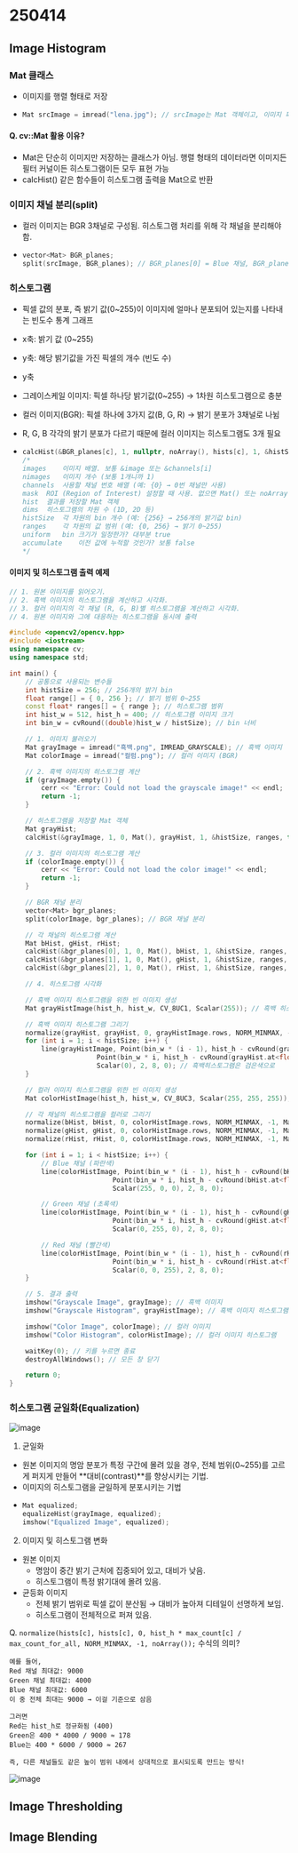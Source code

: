 # 250414
## Image Histogram
### Mat 클래스
- 이미지를 행렬 형태로 저장
- ``` C++
  Mat srcImage = imread("lena.jpg"); // srcImage는 Mat 객체이고, 이미지 파일을 불러와서 메모리에 저장함.
  ```
#### Q. cv::Mat 활용 이유?
- Mat은 단순히 이미지만 저장하는 클래스가 아님. 행렬 형태의 데이터라면 이미지든 필터 커널이든 히스토그램이든 모두 표현 가능
- calcHist() 같은 함수들이 히스토그램 출력을 Mat으로 반환

### 이미지 채널 분리(split)
- 컬러 이미지는 BGR 3채널로 구성됨. 히스토그램 처리를 위해 각 채널을 분리해야 함.
- ``` C++
  vector<Mat> BGR_planes;
  split(srcImage, BGR_planes); // BGR_planes[0] = Blue 채널, BGR_planes[1] = Green 채널, BGR_planes[2] = Red 채널
  ```

### 히스토그램
- 픽셀 값의 분포, 즉 밝기 값(0~255)이 이미지에 얼마나 분포되어 있는지를 나타내는 빈도수 통계 그래프
- x축: 밝기 값 (0~255)
- y축: 해당 밝기값을 가진 픽셀의 개수 (빈도 수)

- y축
- 그레이스케일 이미지: 픽셀 하나당 밝기값(0~255) → 1차원 히스토그램으로 충분
- 컬러 이미지(BGR): 픽셀 하나에 3가지 값(B, G, R) → 밝기 분포가 3채널로 나뉨
- R, G, B 각각의 밝기 분포가 다르기 때문에 컬러 이미지는 히스토그램도 3개 필요
- ``` C++
  calcHist(&BGR_planes[c], 1, nullptr, noArray(), hists[c], 1, &histSize, ranges, true, false);
  /*
  images	이미지 배열. 보통 &image 또는 &channels[i]
  nimages	이미지 개수 (보통 1개니까 1)
  channels	사용할 채널 번호 배열 (예: {0} → 0번 채널만 사용)
  mask	ROI (Region of Interest) 설정할 때 사용. 없으면 Mat() 또는 noArray()
  hist	결과를 저장할 Mat 객체
  dims	히스토그램의 차원 수 (1D, 2D 등)
  histSize	각 차원의 bin 개수 (예: {256} → 256개의 밝기값 bin)
  ranges	각 차원의 값 범위 (예: {0, 256} → 밝기 0~255)
  uniform	bin 크기가 일정한가? 대부분 true
  accumulate	이전 값에 누적할 것인가? 보통 false
  */
  ```
#### 이미지 및 히스토그램 출력 예제
``` C++
// 1. 원본 이미지를 읽어오기.
// 2. 흑백 이미지의 히스토그램을 계산하고 시각화.
// 3. 컬러 이미지의 각 채널 (R, G, B)별 히스토그램을 계산하고 시각화.
// 4. 원본 이미지와 그에 대응하는 히스토그램을 동시에 출력

#include <opencv2/opencv.hpp>
#include <iostream>
using namespace cv;
using namespace std;

int main() {
    // 공통으로 사용되는 변수들
    int histSize = 256; // 256개의 밝기 bin
    float range[] = { 0, 256 }; // 밝기 범위 0~255
    const float* ranges[] = { range }; // 히스토그램 범위
    int hist_w = 512, hist_h = 400; // 히스토그램 이미지 크기
    int bin_w = cvRound((double)hist_w / histSize); // bin 너비

    // 1. 이미지 불러오기
    Mat grayImage = imread("흑백.png", IMREAD_GRAYSCALE); // 흑백 이미지
    Mat colorImage = imread("컬럼.png"); // 컬러 이미지 (BGR)

    // 2. 흑백 이미지의 히스토그램 계산
    if (grayImage.empty()) {
        cerr << "Error: Could not load the grayscale image!" << endl;
        return -1;
    }

    // 히스토그램을 저장할 Mat 객체
    Mat grayHist;
    calcHist(&grayImage, 1, 0, Mat(), grayHist, 1, &histSize, ranges, true, false);

    // 3. 컬러 이미지의 히스토그램 계산
    if (colorImage.empty()) {
        cerr << "Error: Could not load the color image!" << endl;
        return -1;
    }

    // BGR 채널 분리
    vector<Mat> bgr_planes;
    split(colorImage, bgr_planes); // BGR 채널 분리

    // 각 채널의 히스토그램 계산
    Mat bHist, gHist, rHist;
    calcHist(&bgr_planes[0], 1, 0, Mat(), bHist, 1, &histSize, ranges, true, false); // Blue
    calcHist(&bgr_planes[1], 1, 0, Mat(), gHist, 1, &histSize, ranges, true, false); // Green
    calcHist(&bgr_planes[2], 1, 0, Mat(), rHist, 1, &histSize, ranges, true, false); // Red

    // 4. 히스토그램 시각화

    // 흑백 이미지 히스토그램을 위한 빈 이미지 생성
    Mat grayHistImage(hist_h, hist_w, CV_8UC1, Scalar(255)); // 흑백 히스토그램 이미지

    // 흑백 이미지 히스토그램 그리기
    normalize(grayHist, grayHist, 0, grayHistImage.rows, NORM_MINMAX, -1, Mat());
    for (int i = 1; i < histSize; i++) {
        line(grayHistImage, Point(bin_w * (i - 1), hist_h - cvRound(grayHist.at<float>(i - 1))),
                      Point(bin_w * i, hist_h - cvRound(grayHist.at<float>(i))),
                      Scalar(0), 2, 8, 0); // 흑백히스토그램은 검은색으로
    }

    // 컬러 이미지 히스토그램을 위한 빈 이미지 생성
    Mat colorHistImage(hist_h, hist_w, CV_8UC3, Scalar(255, 255, 255)); // 컬러 히스토그램 이미지

    // 각 채널의 히스토그램을 컬러로 그리기
    normalize(bHist, bHist, 0, colorHistImage.rows, NORM_MINMAX, -1, Mat());
    normalize(gHist, gHist, 0, colorHistImage.rows, NORM_MINMAX, -1, Mat());
    normalize(rHist, rHist, 0, colorHistImage.rows, NORM_MINMAX, -1, Mat());

    for (int i = 1; i < histSize; i++) {
        // Blue 채널 (파란색)
        line(colorHistImage, Point(bin_w * (i - 1), hist_h - cvRound(bHist.at<float>(i - 1))),
                          Point(bin_w * i, hist_h - cvRound(bHist.at<float>(i))),
                          Scalar(255, 0, 0), 2, 8, 0);

        // Green 채널 (초록색)
        line(colorHistImage, Point(bin_w * (i - 1), hist_h - cvRound(gHist.at<float>(i - 1))),
                          Point(bin_w * i, hist_h - cvRound(gHist.at<float>(i))),
                          Scalar(0, 255, 0), 2, 8, 0);

        // Red 채널 (빨간색)
        line(colorHistImage, Point(bin_w * (i - 1), hist_h - cvRound(rHist.at<float>(i - 1))),
                          Point(bin_w * i, hist_h - cvRound(rHist.at<float>(i))),
                          Scalar(0, 0, 255), 2, 8, 0);
    }

    // 5. 결과 출력
    imshow("Grayscale Image", grayImage); // 흑백 이미지
    imshow("Grayscale Histogram", grayHistImage); // 흑백 이미지 히스토그램

    imshow("Color Image", colorImage); // 컬러 이미지
    imshow("Color Histogram", colorHistImage); // 컬러 이미지 히스토그램

    waitKey(0); // 키를 누르면 종료
    destroyAllWindows(); // 모든 창 닫기

    return 0;
}


```

  
### 히스토그램 균일화(Equalization)

![image](https://github.com/user-attachments/assets/ea74cd5f-d19c-4744-8845-141169205eff)

1. 균일화
  - 원본 이미지의 명암 분포가 특정 구간에 몰려 있을 경우, 전체 범위(0~255)를 고르게 퍼지게 만들어 **대비(contrast)**를 향상시키는 기법.
  - 이미지의 히스토그램을 균일하게 분포시키는 기법
  - ``` c++
    Mat equalized;
    equalizeHist(grayImage, equalized);
    imshow("Equalized Image", equalized);
    ```
2. 이미지 및 히스토그램 변화
  - 원본 이미지
      - 명암이 중간 밝기 근처에 집중되어 있고, 대비가 낮음.
      - 히스토그램이 특정 밝기대에 몰려 있음.
  - 균등화 이미지
      - 전체 밝기 범위로 픽셀 값이 분산됨 → 대비가 높아져 디테일이 선명하게 보임.
      - 히스토그램이 전체적으로 퍼져 있음.

Q. ```normalize(hists[c], hists[c], 0, hist_h * max_count[c] / max_count_for_all, NORM_MINMAX, -1, noArray());``` 수식의 의미? 

``` 🧮 왜 이렇게 쓰는가?
예를 들어,
Red 채널 최대값: 9000
Green 채널 최대값: 4000
Blue 채널 최대값: 6000
이 중 전체 최대는 9000 → 이걸 기준으로 삼음

그러면
Red는 hist_h로 정규화됨 (400)
Green은 400 * 4000 / 9000 ≈ 178
Blue는 400 * 6000 / 9000 ≈ 267

즉, 다른 채널들도 같은 높이 범위 내에서 상대적으로 표시되도록 만드는 방식!
``` 

![image](https://github.com/user-attachments/assets/d1a2864d-54ec-4e78-9a77-eaa1a479c6ba)


## Image Thresholding

## Image Blending
